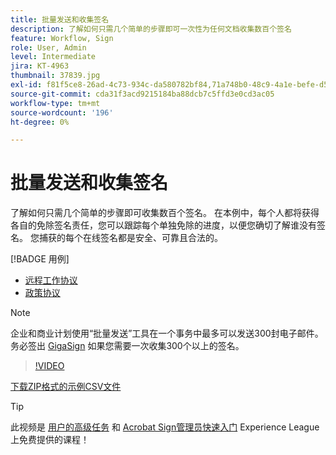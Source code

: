 ```yaml
---
title: 批量发送和收集签名
description: 了解如何只需几个简单的步骤即可一次性为任何文档收集数百个签名
feature: Workflow, Sign
role: User, Admin
level: Intermediate
jira: KT-4963
thumbnail: 37839.jpg
exl-id: f81f5ce8-26ad-4c73-934c-da580782bf84,71a748b0-48c9-4a1e-befe-d5f311d6c05e
source-git-commit: cda31f3acd9215184ba88dcb7c5ffd3e0cd3ac05
workflow-type: tm+mt
source-wordcount: '196'
ht-degree: 0%

---
```


# 批量发送和收集签名

了解如何只需几个简单的步骤即可收集数百个签名。 在本例中，每个人都将获得各自的免除签名责任，您可以跟踪每个单独免除的进度，以便您确切了解谁没有签名。 您捕获的每个在线签名都是安全、可靠且合法的。

[!BADGE 用例]

* [远程工作协议](https://experienceleague.adobe.com/docs/document-cloud-learn/sign-learning-hub/expand/recipes/gov/usecasegovtelework.html?lang=en)
* [政策协议](https://experienceleague.adobe.com/docs/document-cloud-learn/sign-learning-hub/expand/recipes/com/usecasecompolicy.html?lang=en)

>[!NOTE]
>
>企业和商业计划使用“批量发送”工具在一个事务中最多可以发送300封电子邮件。 务必签出 [GigaSign](https://experienceleague.adobe.com/docs/document-cloud-learn/sign-learning-hub/develop/custom/gigasign.html?lang=en) 如果您需要一次收集300个以上的签名。

>[!VIDEO](https://video.tv.adobe.com/v/33655?quality=12&learn=on&hidetitle=true)

[下载ZIP格式的示例CSV文件](../assets/megasign_merge_sample.zip)

>[!TIP]
>
>此视频是 [用户的高级任务](https://experienceleague.adobe.com/?recommended=Sign-U-1-2020.3) 和 [Acrobat Sign管理员快速入门](https://experienceleague.adobe.com/?recommended=Sign-A-1-2020.2) Experience League上免费提供的课程！

